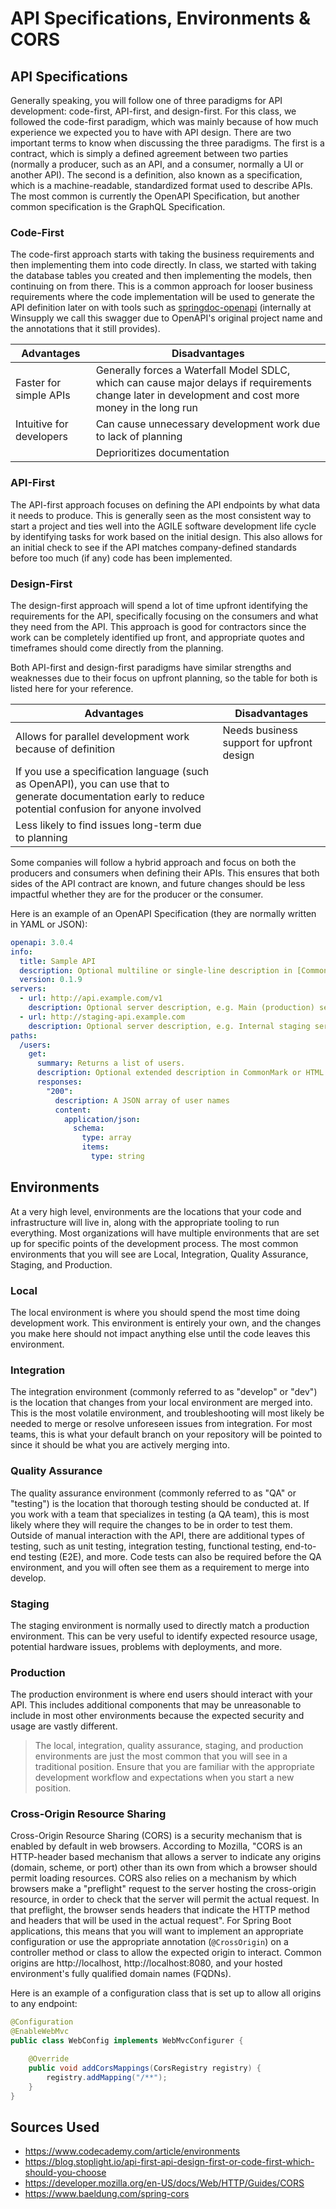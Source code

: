 # API Specifications, Environments & CORS

## API Specifications

Generally speaking, you will follow one of three paradigms for API development: code-first, API-first, and design-first. For this class, we followed the code-first paradigm, which was mainly because of how much experience we expected you to have with API design. There are two important terms to know when discussing the three paradigms. The first is a contract, which is simply a defined agreement between two parties (normally a producer, such as an API, and a consumer, normally a UI or another API). The second is a definition, also known as a specification, which is a machine-readable, standardized format used to describe APIs. The most common is currently the OpenAPI Specification, but another common specification is the GraphQL Specification.

### Code-First

The code-first approach starts with taking the business requirements and then implementing them into code directly. In class, we started with taking the database tables you created and then implementing the models, then continuing on from there. This is a common approach for looser business requirements where the code implementation will be used to generate the API definition later on with tools such as  [springdoc-openapi](https://springdoc.org/) (internally at Winsupply we call this swagger due to OpenAPI's original project name and the annotations that it still provides).

| Advantages               | Disadvantages                                                                                                                                           |
| ------------------------ | ------------------------------------------------------------------------------------------------------------------------------------------------------- |
| Faster for simple APIs   | Generally forces a Waterfall Model SDLC, which can cause major delays if requirements change later in development and cost more money in the long run |
| Intuitive for developers | Can cause unnecessary development work due to lack of planning                                                                                          |
|                          | Deprioritizes documentation                                                                                                                             |

### API-First

The API-first approach focuses on defining the API endpoints by what data it needs to produce. This is generally seen as the most consistent way to start a project and ties well into the AGILE software development life cycle by identifying tasks for work based on the initial design. This also allows for an initial check to see if the API matches company-defined standards before too much (if any) code has been implemented.

### Design-First

The design-first approach will spend a lot of time upfront identifying the requirements for the API, specifically focusing on the consumers and what they need from the API. This approach is good for contractors since the work can be completely identified up front, and appropriate quotes and timeframes should come directly from the planning.


Both API-first and design-first paradigms have similar strengths and weaknesses due to their focus on upfront planning, so the table for both is listed here for your reference.

| Advantages                                                                                                                                                | Disadvantages                             |
| --------------------------------------------------------------------------------------------------------------------------------------------------------- | ----------------------------------------- |
| Allows for parallel development work because of definition                                                                                                | Needs business support for upfront design |
| If you use a specification language (such as OpenAPI), you can use that to generate documentation early to reduce potential confusion for anyone involved |                                           |
| Less likely to find issues long-term due to planning                                                                                                      |                                           |

Some companies will follow a hybrid approach and focus on both the producers and consumers when defining their APIs. This ensures that both sides of the API contract are known, and future changes should be less impactful whether they are for the producer or the consumer.

Here is an example of an OpenAPI Specification (they are normally written in YAML or JSON):
```yaml
openapi: 3.0.4
info:
  title: Sample API
  description: Optional multiline or single-line description in [CommonMark](http://commonmark.org/help/) or HTML.
  version: 0.1.9
servers:
  - url: http://api.example.com/v1
    description: Optional server description, e.g. Main (production) server
  - url: http://staging-api.example.com
    description: Optional server description, e.g. Internal staging server for testing
paths:
  /users:
    get:
      summary: Returns a list of users.
      description: Optional extended description in CommonMark or HTML.
      responses:
        "200":
          description: A JSON array of user names
          content:
            application/json:
              schema:
                type: array
                items:
                  type: string
```

## Environments

At a very high level, environments are the locations that your code and infrastructure will live in, along with the appropriate tooling to run everything. Most organizations will have multiple environments that are set up for specific points of the development process. The most common environments that you will see are Local, Integration, Quality Assurance, Staging, and Production.

### Local

The local environment is where you should spend the most time doing development work. This environment is entirely your own, and the changes you make here should not impact anything else until the code leaves this environment.

### Integration

The integration environment (commonly referred to as "develop" or "dev") is the location that changes from your local environment are merged into. This is the most volatile environment, and troubleshooting will most likely be needed to merge or resolve unforeseen issues from integration. For most teams, this is what your default branch on your repository will be pointed to since it should be what you are actively merging into.

### Quality Assurance

The quality assurance environment (commonly referred to as "QA" or "testing") is the location that thorough testing should be conducted at. If you work with a team that specializes in testing (a QA team), this is most likely where they will require the changes to be in order to test them. Outside of manual interaction with the API, there are additional types of testing, such as unit testing, integration testing, functional testing, end-to-end testing (E2E), and more. Code tests can also be required before the QA environment, and you will often see them as a requirement to merge into develop.

### Staging

The staging environment is normally used to directly match a production environment. This can be very useful to identify expected resource usage, potential hardware issues, problems with deployments, and more.

### Production

The production environment is where end users should interact with your API. This includes additional components that may be unreasonable to include in most other environments because the expected security and usage are vastly different.

> The local, integration, quality assurance, staging, and production environments are just the most common that you will see in a traditional position. Ensure that you are familiar with the appropriate development workflow and expectations when you start a new position. 

### Cross-Origin Resource Sharing

Cross-Origin Resource Sharing (CORS) is a security mechanism that is enabled by default in web browsers. According to Mozilla, "CORS is an HTTP-header based mechanism that allows a server to indicate any origins (domain, scheme, or port) other than its own from which a browser should permit loading resources. CORS also relies on a mechanism by which browsers make a "preflight" request to the server hosting the cross-origin resource, in order to check that the server will permit the actual request. In that preflight, the browser sends headers that indicate the HTTP method and headers that will be used in the actual request". For Spring Boot applications, this means that you will want to implement an appropriate configuration or use the appropriate annotation (`@CrossOrigin`) on a controller method or class to allow the expected origin to interact. Common origins are http://localhost, http://localhost:8080, and your hosted environment's fully qualified domain names (FQDNs).

Here is an example of a configuration class that is set up to allow all origins to any endpoint:

```java
@Configuration
@EnableWebMvc
public class WebConfig implements WebMvcConfigurer {

    @Override
    public void addCorsMappings(CorsRegistry registry) {
        registry.addMapping("/**");
    }
}
```
## Sources Used

- https://www.codecademy.com/article/environments
- https://blog.stoplight.io/api-first-api-design-first-or-code-first-which-should-you-choose
- https://developer.mozilla.org/en-US/docs/Web/HTTP/Guides/CORS
- https://www.baeldung.com/spring-cors